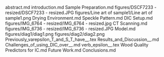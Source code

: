 abstract.md
introduction.md
Sample Preparation.md
figures/DSCF7233 - resized/DSCF7233 - resized.JPG
figures/Line art of sample1/Line art of sample1.png
Drying Environment.md
Speckle Pattern.md
DIC Setup.md
figures/IMG_6764 - resized/IMG_6764 - resized.jpg
CT Scanning.md
figures/IMG_6736 - resized/IMG_6736 - resized.JPG
Model.md
figures/diag1/diag1.png
figures/diag2/diag2.png
Previously_varepsilon_T_and_S_T_have__.tex
Results_and_Discussion__.md
Challenges_of_using_DIC_over__.md
verb_epsilon__.tex
Wood Quality Predictors for IC.md
Future Work.md
Conclusions.md
  